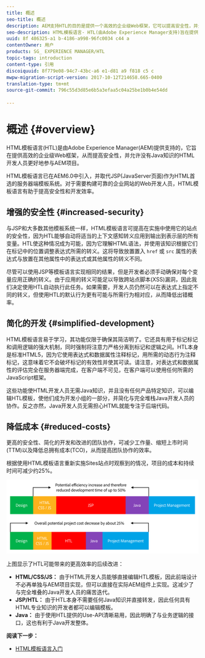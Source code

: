 ```yaml
---
title: 概述
seo-title: 概述
description: AEM支持HTL的目的是提供一个高效的企业级Web框架，它可以提高安全性，并允许不带Java知识的HTML开发人员更好地参加AEM项目。
seo-description: HTML模板语言- HTL(由Adobe Experience Manager支持)旨在提供高效的企业级Web框架，它可以提高安全性，并允许不带Java知识的HTML开发人员更好地参加AEM项目。
uuid: 8f 486325-a1 b-4186-a998-96fc0034 c44 a
contentOwner: 用户
products: SG_ EXPERIENCE MANAGER/HTL
topic-tags: introduction
content-type: 引用
discoiquuid: 8f779e08-94c7-43bc-a6 e1-d81 a9 f818 c5 c
mwpw-migration-script-version: 2017-10-12T214658.665-0400
translation-type: tm+mt
source-git-commit: 796c55d3d85e6b5a3efaa5c04a25be1b0b4e54dd

---
```



# 概述 {#overview}

HTML模板语言(HTL)是由Adobe Experience Manager(AEM)提供支持的，它旨在提供高效的企业级Web框架，从而提高安全性，并允许没有Java知识的HTML开发人员更好地参与AEM项目。

HTML模板语言已在AEM6.0中引入，并取代JSP(JavaServer页面)作为HTML首选的服务器端模板系统。对于需要构建可靠的企业网站的Web开发人员，HTML模板语言有助于提高安全性和开发效率。

## 增强的安全性 {#increased-security}

与JSP和大多数其他模板系统一样，HTML模板语言可提高在实施中使用它的站点的安全性，因为HTL能够自动将适当的上下文感知转义应用到输出到表示层的所有变量。HTL使这种情况成为可能，因为它理解HTML语法，并使用该知识根据它们在标记中的位置调整表达式所需的转义。这将导致放置置入 `href` 或 `src` 属性的表达式与放置在其他属性中的表达式或其他属性的转义不同。

尽管可以使用JSP等模板语言实现相同的结果，但是开发者必须手动确保对每个变量应用正确的转义。由于应用的转义可能足以导致跨站点脚本(XSS)漏洞，因此我们决定使用HTL自动执行此任务。如果需要，开发人员仍然可以在表达式上指定不同的转义，但使用HTL的默认行为更有可能与所需行为相对应，从而降低出错概率。

## 简化的开发 {#simplified-development}

HTML模板语言易于学习，其功能仅限于确保其简洁明了。它还具有用于标记标记和调用逻辑的强大机制，同时强制将注意力严格分离到标记和逻辑之间。HTL本身是标准HTML5，因为它使用表达式和数据属性注释标记，用所需的动态行为注释标记，这意味着它不会破坏标记的有效性并使其可读。请注意，对表达式和数据属性的评估完全在服务器端完成，在客户端不可见，在客户端可以使用任何所需的JavaScript框架。

这些功能使HTML开发人员无需Java知识，并且没有任何产品特定知识，可以编辑HTL模板，使他们成为开发小组的一部分，并简化与完全堆栈Java开发人员的协作。反之亦然，Java开发人员无需担心HTML就能专注于后端代码。

## 降低成本 {#reduced-costs}

更高的安全性、简化的开发和改进的团队协作，可减少工作量、缩短上市时间(TTM)以及降低总拥有成本(TCO)，从而提高团队协作的效率。

根据使用HTML模板语言重新实施Sites站点时观察到的情况，项目的成本和持续时间可减少约25%。

![](assets/chlimage_1.png)

上图显示了HTL可能带来的更高效率的后续改进：

* **HTML/CSS/JS：** 由于HTML开发人员能够直接编辑HTL模板，因此前端设计不必再单独与AEM项目实现，但可以直接在实际AEM组件上实现。这减少了与完全堆叠的Java开发人员的痛苦迭代。
* **JSP/HTL：** 由于HTL本身不需要任何Java知识并直接转发，因此任何具有HTML专业知识的开发者都可以编辑模板。
* **Java：** 由于使用HTL提供的Use-API清晰易用，因此明确了与业务逻辑的接口，这也有利于Java开发整体。

**阅读下一步：**

* [HTML模板语言入门](getting-started.md)

